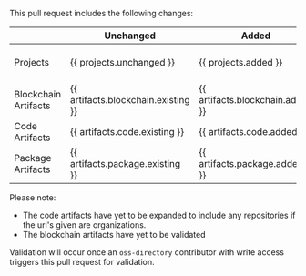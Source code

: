 This pull request includes the following changes:

|                      | Unchanged                           | Added                            | Removed                            | Updated                |
| -------------------- | ----------------------------------- | -------------------------------- | ---------------------------------- | ---------------------- |
| Projects             | {{ projects.unchanged }}            | {{ projects.added }}             | {{projects.removed}}               | {{ projects.updated }} |
| Blockchain Artifacts | {{ artifacts.blockchain.existing }} | {{ artifacts.blockchain.added }} | {{ artifacts.blockchain.removed }} | N/A                    |
| Code Artifacts       | {{ artifacts.code.existing }}       | {{ artifacts.code.added }}       | {{ artifacts.code.removed }}       | N/A                    |
| Package Artifacts    | {{ artifacts.package.existing }}    | {{ artifacts.package.added }}    | {{ artifacts.package.removed}}     | N/A                    |

Please note:

- The code artifacts have yet to be expanded to include any repositories if the
  url's given are organizations.
- The blockchain artifacts have yet to be validated

Validation will occur once an `oss-directory` contributor with write access
triggers this pull request for validation.
